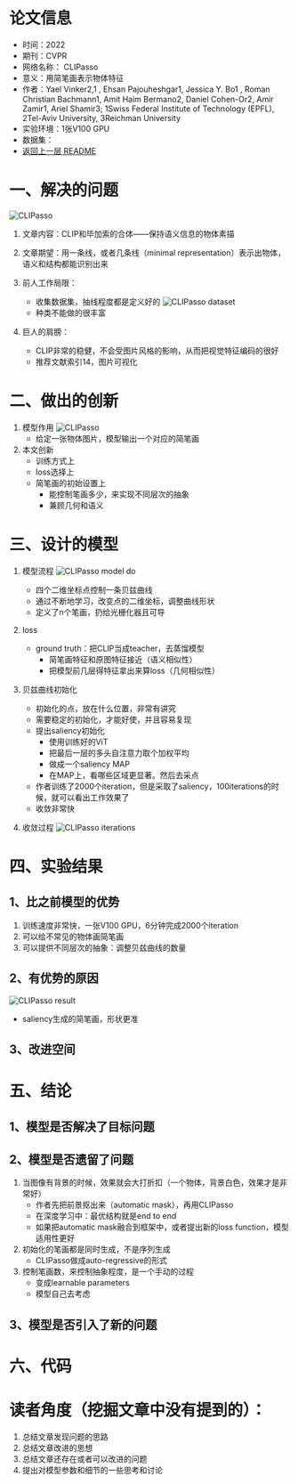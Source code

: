 # 论文信息
- 时间：2022
- 期刊：CVPR
- 网络名称： CLIPasso
- 意义：用简笔画表示物体特征
- 作者：Yael Vinker2,1 , Ehsan Pajouheshgar1, Jessica Y. Bo1 , Roman Christian Bachmann1, Amit Haim Bermano2, Daniel Cohen-Or2, Amir Zamir1, Ariel Shamir3; 1Swiss Federal Institute of Technology (EPFL), 2Tel-Aviv University, 3Reichman University
- 实验环境：1张V100 GPU
- 数据集：
- [返回上一层 README](../README.md)
# 一、解决的问题
![CLIPasso](../pictures/CLIPasso/CLIPasso.png)

1. 文章内容：CLIP和毕加索的合体——保持语义信息的物体素描
2. 文章期望：用一条线，或者几条线（minimal representation）表示出物体，语义和结构都能识别出来

3. 前人工作局限：
    - 收集数据集，抽线程度都是定义好的
    ![CLIPasso dataset](../pictures/CLIPasso/CLIPasso%20dataset.png)
    - 种类不能做的很丰富
4. 巨人的肩膀：
    - CLIP非常的稳健，不会受图片风格的影响，从而把视觉特征编码的很好
    - 推荐文献索引14，图片可视化
# 二、做出的创新
1. 模型作用
    ![CLIPasso](../pictures/CLIPasso/CLIPasso%20model.png)
    - 给定一张物体图片，模型输出一个对应的简笔画    
2. 本文创新
    - 训练方式上
    - loss选择上
    - 简笔画的初始设置上
        - 能控制笔画多少，来实现不同层次的抽象
        - 兼顾几何和语义
# 三、设计的模型
1. 模型流程
    ![CLIPasso model do](../pictures/CLIPasso/CLIPasso%20model%20do.png)
    - 四个二维坐标点控制一条贝兹曲线
    - 通过不断地学习，改变点的二维坐标，调整曲线形状
    - 定义了n个笔画，扔给光栅化器且可导
2. loss
    - ground truth：把CLIP当成teacher，去蒸馏模型
        - 简笔画特征和原图特征接近（语义相似性）
        - 把模型前几层得特征拿出来算loss（几何相似性）

3. 贝兹曲线初始化
    - 初始化的点，放在什么位置，非常有讲究
    - 需要稳定的初始化，才能好使，并且容易复现
    - 提出saliency初始化
        - 使用训练好的ViT
        - 把最后一层的多头自注意力取个加权平均
        - 做成一个saliency MAP
        - 在MAP上，看哪些区域更显著。然后去采点
    - 作者训练了2000个iteration，但是采取了saliency，100iterations的时候，就可以看出工作效果了
    - 收敛非常快
4. 收敛过程
    ![CLIPasso iterations](../pictures/CLIPasso/CLIPasso%20iterations.png)

# 四、实验结果

## 1、比之前模型的优势
1. 训练速度非常快，一张V100 GPU，6分钟完成2000个iteration
2. 可以给不常见的物体画简笔画
3. 可以提供不同层次的抽象：调整贝兹曲线的数量
## 2、有优势的原因
![CLIPasso result](../pictures/CLIPasso/CLIPasso%20result.png)
- saliency生成的简笔画，形状更准
## 3、改进空间

# 五、结论

## 1、模型是否解决了目标问题

## 2、模型是否遗留了问题
1. 当图像有背景的时候，效果就会大打折扣（一个物体，背景白色，效果才是非常好）
    - 作者先把前景抠出来（automatic mask），再用CLIPasso
    - 在深度学习中：最优结构就是end to end
    - 如果把automatic mask融合到框架中，或者提出新的loss function，模型适用性更好
2. 初始化的笔画都是同时生成，不是序列生成
    - CLIPasso做成auto-regressive的形式
3. 控制笔画数，来控制抽象程度，是一个手动的过程
    - 变成learnable parameters
    - 模型自己去考虑
## 3、模型是否引入了新的问题

# 六、代码

# 读者角度（挖掘文章中没有提到的）：
1. 总结文章发现问题的思路
2. 总结文章改进的思想
3. 总结文章还存在或者可以改进的问题
4. 提出对模型参数和细节的一些思考和讨论